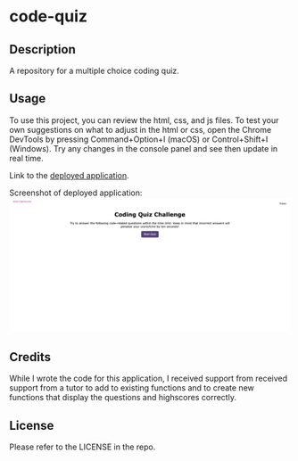 # code-quiz

## Description
A repository for a multiple choice coding quiz. 

## Usage

To use this project, you can review the html, css, and js files. To test your own suggestions on what to adjust in the html or css, open the Chrome DevTools by pressing Command+Option+I (macOS) or Control+Shift+I (Windows). Try any changes in the console panel and see then update in real time. 

Link to the [deployed application](https://amandajduva.github.io/code-quiz/). 

Screenshot of deployed application:
![deployed application](assets/coding-quiz-screenshot.png)

## Credits

While I wrote the code for this application, I received support from received support from a tutor to add to existing functions and to create new functions that display the questions and highscores correctly. 

## License

Please refer to the LICENSE in the repo.
